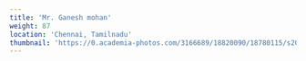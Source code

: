 ```yaml
---
title: 'Mr. Ganesh mohan'
weight: 87
location: 'Chennai, Tamilnadu'
thumbnail: 'https://0.academia-photos.com/3166689/18820090/18780115/s200_k.kalyanasundaram.jpg'
---
```

